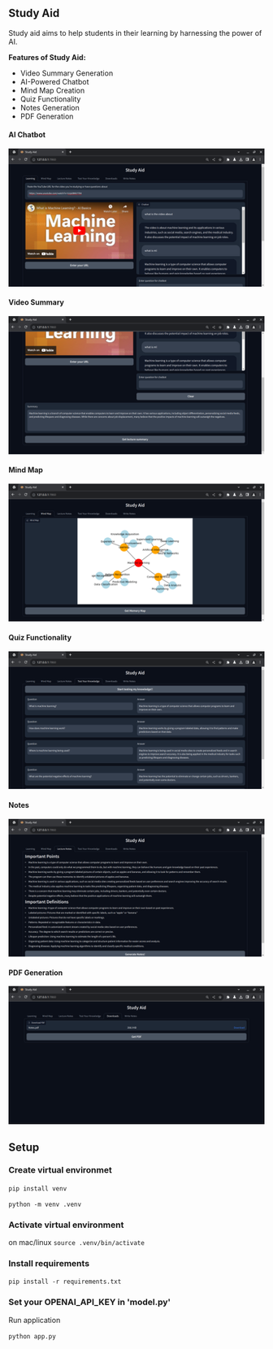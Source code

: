 ## Study Aid

Study aid aims to help students in their learning by harnessing the power of AI.

**Features of Study Aid:**

- Video Summary Generation
- AI-Powered Chatbot
- Mind Map Creation
- Quiz Functionality
- Notes Generation
- PDF Generation

#### AI Chatbot

![Video Summary Generation](/screenshots/chatbot.png)

#### Video Summary

![Video Summary Generation](/screenshots/summary.png)

#### Mind Map

![Video Summary Generation](/screenshots/mind_map.png)

#### Quiz Functionality

![Video Summary Generation](/screenshots/quiz.png)

#### Notes

![Video Summary Generation](/screenshots/imp_notes.png)

#### PDF Generation

![Video Summary Generation](/screenshots/pdf.png)

## Setup

### Create virtual environmet

`pip install venv`

`python -m venv .venv`

### Activate virtual environment

on mac/linux `source .venv/bin/activate`

### Install requirements

`pip install -r requirements.txt`

### Set your OPENAI_API_KEY in 'model.py'

Run application

`python app.py`
